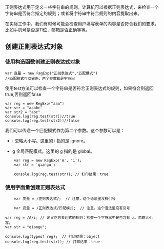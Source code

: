 正则表达式用于定义一些字符串的规则，计算机可以根据正则表达式，来检查一个字符串是否符合指定的规则；或者将字符串中符合规则的内容提取出来。

在实际工作中，我们有时候可能会检查用户填写表单的内容是否符合我们的要求，比如手机号是否是11位，邮箱是否正确等等。

## 创建正则表达式对象

### 使用构造函数创建正则表达式对象

```
var 变量 = new RegExp("正则表达式","匹配模式")
//匹配模式可以省略，两个参数都是字符串
```

使用test方法可以检查一个字符串是否符合正则表达式的规则，如果符合则返回true,否则返回false

```
var reg = new RegExp("aaa")
var str = "aaabc"
var str2 = "abc"
console.log(reg.test(str))//true
console.log(reg.test(str2))//false
```

我们可以传递一个匹配模式作为第二个参数。这个参数可以是：

* i 忽略大小写。这里的 i 指的是 ignore。

* g 全局匹配模式。这里的 g 指的是 global。

```
    var reg = new RegExp('A', 'i');
    var str = 'qiangu';

    console.log(reg.test(str)); // 打印结果：true
```


### 使用字面量创建正则表达式

```
	var 变量 = /正则表达式/;  // 注意，这个语法里没有引号

	var 变量 = /正则表达式/匹配模式;  // 注意，这个语法里没有引号
```


```
var reg = /A/i; // 定义正则表达式的规则：检查一个字符串中是否含有 a。忽略大小写。
var str = "qiangu";

console.log(typeof reg);  // 打印结果：object
console.log(reg.test(str)); // 打印结果：true
```

